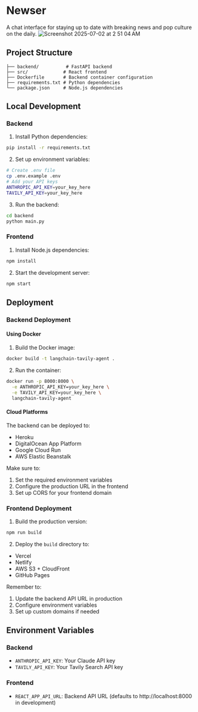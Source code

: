 # Newser

A chat interface for staying up to date with breaking news and pop culture on the daily. 
![Screenshot 2025-07-02 at 2 51 04 AM](https://github.com/user-attachments/assets/9aa16b5c-961b-4dd3-8246-200684995f94)

## Project Structure

```
├── backend/          # FastAPI backend
├── src/             # React frontend
├── Dockerfile       # Backend container configuration
├── requirements.txt # Python dependencies
└── package.json     # Node.js dependencies
```

## Local Development

### Backend
1. Install Python dependencies:
```bash
pip install -r requirements.txt
```

2. Set up environment variables:
```bash
# Create .env file
cp .env.example .env
# Add your API keys
ANTHROPIC_API_KEY=your_key_here
TAVILY_API_KEY=your_key_here
```

3. Run the backend:
```bash
cd backend
python main.py
```

### Frontend
1. Install Node.js dependencies:
```bash
npm install
```

2. Start the development server:
```bash
npm start
```

## Deployment

### Backend Deployment

#### Using Docker
1. Build the Docker image:
```bash
docker build -t langchain-tavily-agent .
```

2. Run the container:
```bash
docker run -p 8000:8000 \
  -e ANTHROPIC_API_KEY=your_key_here \
  -e TAVILY_API_KEY=your_key_here \
  langchain-tavily-agent
```

#### Cloud Platforms
The backend can be deployed to:
- Heroku
- DigitalOcean App Platform
- Google Cloud Run
- AWS Elastic Beanstalk

Make sure to:
1. Set the required environment variables
2. Configure the production URL in the frontend
3. Set up CORS for your frontend domain

### Frontend Deployment

1. Build the production version:
```bash
npm run build
```

2. Deploy the `build` directory to:
- Vercel
- Netlify
- AWS S3 + CloudFront
- GitHub Pages

Remember to:
1. Update the backend API URL in production
2. Configure environment variables
3. Set up custom domains if needed

## Environment Variables

### Backend
- `ANTHROPIC_API_KEY`: Your Claude API key
- `TAVILY_API_KEY`: Your Tavily Search API key

### Frontend
- `REACT_APP_API_URL`: Backend API URL (defaults to http://localhost:8000 in development) 
